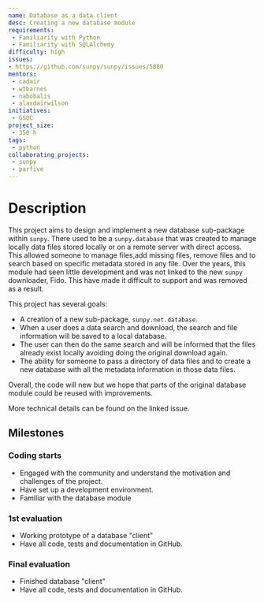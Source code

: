 ```yaml
---
name: Database as a data client
desc: Creating a new database module
requirements:
 - Familiarity with Python
 - Familiarity with SQLAlchemy
difficulty: high
issues:
- https://github.com/sunpy/sunpy/issues/5880
mentors:
 - cadair
 - wtbarnes
 - nabobalis
 - alasdairwilson
initiatives:
 - GSOC
project_size:
 - 350 h
tags:
 - python
collaborating_projects:
 - sunpy
 - parfive
---
```


# Description

This project aims to design and implement a new database sub-package within `sunpy`.
There used to be a `sunpy.database` that was created to manage locally data files stored locally or on a remote server with direct access.
This allowed someone to manage files,add missing files, remove files and to search based on specific metadata stored in any file.
Over the years, this module had seen little development and was not linked to the new `sunpy` downloader, Fido.
This have made it difficult to support and was removed as a result.

This project has several goals:

- A creation of a new sub-package, `sunpy.net.database`.
- When a user does a data search and download, the search and file information will be saved to a local database.
- The user can then do the same search and will be informed that the files already exist locally avoiding doing the original download again.
- The ability for someone to pass a directory of data files and to create a new database with all the metadata information in those data files.

Overall, the code will new but we hope that parts of the original database module could be reused with improvements.

More technical details can be found on the linked issue.

## Milestones

### Coding starts

- Engaged with the community and understand the motivation and challenges of the project.
- Have set up a development environment.
- Familiar with the database module

### 1st evaluation

- Working prototype of a database "client"
- Have all code, tests and documentation in GitHub.

### Final evaluation

- Finished database "client"
- Have all code, tests and documentation in GitHub.
